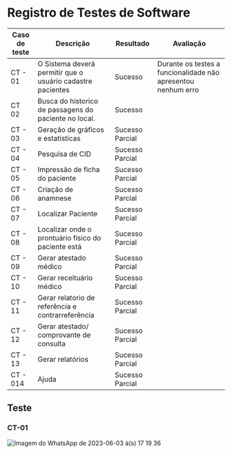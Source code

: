 
# Registro de Testes de Software

| Caso de teste | Descrição | Resultado| Avaliação |
| ------------ | ------------- | ------------ | ----------- |
| CT - 01| O Sistema deverá permitir que o usuário cadastre pacientes | Sucesso| Durante os testes a funcionalidade não apresentou nenhum erro
| CT 02 | Busca do historico de passagens do paciente no local. | Sucesso |
| CT - 03| Geração de gráficos e estatísticas | Sucesso Parcial|
| CT - 04| Pesquisa de CID | Sucesso Parcial|
| CT - 05| Impressão de ficha do paciente | Sucesso Parcial|
| CT - 06| Criação de anamnese | Sucesso Parcial|
| CT - 07| Localizar Paciente | Sucesso Parcial|
| CT - 08|  Localizar onde o prontuário físico do paciente está | Sucesso Parcial|
| CT - 09| Gerar atestado médico | Sucesso Parcial|
| CT - 10| Gerar receituário médico | Sucesso Parcial|
| CT - 11| Gerar relatorio de referência e contrarreferência | Sucesso Parcial|
| CT - 12| Gerar atestado/ comprovante de consulta | Sucesso Parcial|
| CT - 13| Gerar relatórios | Sucesso Parcial|
| CT - 014| Ajuda | Sucesso Parcial|

## Teste

### CT-01

![Imagem do WhatsApp de 2023-06-03 à(s) 17 19 36](https://github.com/ICEI-PUC-Minas-PMV-ADS/statmed/assets/102487978/75f99b3e-267f-4845-bbdb-1cbe8411538b)

